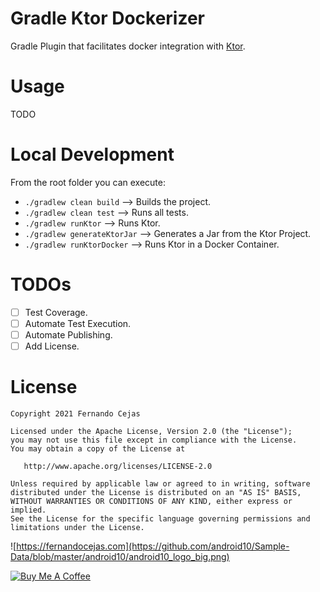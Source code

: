 # Gradle Ktor Dockerizer

Gradle Plugin that facilitates docker integration with [Ktor](https://ktor.io/).

# Usage

TODO

# Local Development

From the root folder you can execute:

 - `./gradlew clean build`      --> Builds the project.
 - `./gradlew clean test`       --> Runs all tests.
 - `./gradlew runKtor`          --> Runs Ktor.
 - `./gradlew generateKtorJar`  --> Generates a Jar from the Ktor Project.
 - `./gradlew runKtorDocker`    --> Runs Ktor in a Docker Container.

# TODOs

- [ ] Test Coverage.
- [ ] Automate Test Execution.
- [ ] Automate Publishing.
- [ ] Add License.

# License

    Copyright 2021 Fernando Cejas

    Licensed under the Apache License, Version 2.0 (the "License");
    you may not use this file except in compliance with the License.
    You may obtain a copy of the License at

       http://www.apache.org/licenses/LICENSE-2.0

    Unless required by applicable law or agreed to in writing, software
    distributed under the License is distributed on an "AS IS" BASIS,
    WITHOUT WARRANTIES OR CONDITIONS OF ANY KIND, either express or implied.
    See the License for the specific language governing permissions and
    limitations under the License.


![https://fernandocejas.com](https://github.com/android10/Sample-Data/blob/master/android10/android10_logo_big.png)

<a href="https://www.buymeacoffee.com/android10" target="_blank"><img src="https://www.buymeacoffee.com/assets/img/custom_images/orange_img.png" alt="Buy Me A Coffee" style="height: auto !important;width: auto !important;" ></a>
